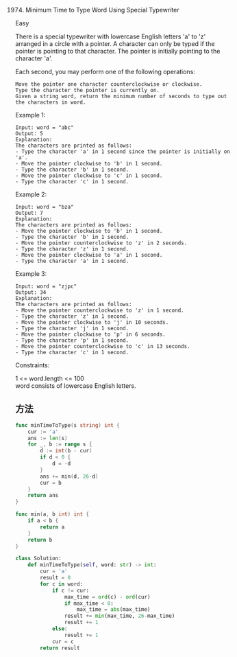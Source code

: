 1974. Minimum Time to Type Word Using Special Typewriter


Easy


There is a special typewriter with lowercase English letters 'a' to 'z' arranged in a circle with a pointer. A character can only be typed if the pointer is pointing to that character. The pointer is initially pointing to the character 'a'.


Each second, you may perform one of the following operations:

```
Move the pointer one character counterclockwise or clockwise.
Type the character the pointer is currently on.
Given a string word, return the minimum number of seconds to type out the characters in word.
```
 

Example 1:

```
Input: word = "abc"
Output: 5
Explanation: 
The characters are printed as follows:
- Type the character 'a' in 1 second since the pointer is initially on 'a'.
- Move the pointer clockwise to 'b' in 1 second.
- Type the character 'b' in 1 second.
- Move the pointer clockwise to 'c' in 1 second.
- Type the character 'c' in 1 second.
```

Example 2:

```
Input: word = "bza"
Output: 7
Explanation:
The characters are printed as follows:
- Move the pointer clockwise to 'b' in 1 second.
- Type the character 'b' in 1 second.
- Move the pointer counterclockwise to 'z' in 2 seconds.
- Type the character 'z' in 1 second.
- Move the pointer clockwise to 'a' in 1 second.
- Type the character 'a' in 1 second.
```

Example 3:

```
Input: word = "zjpc"
Output: 34
Explanation:
The characters are printed as follows:
- Move the pointer counterclockwise to 'z' in 1 second.
- Type the character 'z' in 1 second.
- Move the pointer clockwise to 'j' in 10 seconds.
- Type the character 'j' in 1 second.
- Move the pointer clockwise to 'p' in 6 seconds.
- Type the character 'p' in 1 second.
- Move the pointer counterclockwise to 'c' in 13 seconds.
- Type the character 'c' in 1 second.
```

Constraints:

1 <= word.length <= 100   
word consists of lowercase English letters.

## 方法


```go
func minTimeToType(s string) int {
	cur := 'a'
	ans := len(s)
	for _, b := range s {
		d := int(b - cur)
		if d < 0 {
			d = -d
		}
		ans += min(d, 26-d)
		cur = b
	}
	return ans
}

func min(a, b int) int {
	if a < b {
		return a
	}
	return b
}

```



```python
class Solution:
    def minTimeToType(self, word: str) -> int:
        cur = 'a'
        result = 0
        for c in word:
            if c != cur:
                max_time = ord(c) - ord(cur)
                if max_time < 0:
                    max_time = abs(max_time)
                result += min(max_time, 26-max_time)
                result += 1
            else:
                result += 1
            cur = c
        return result
```